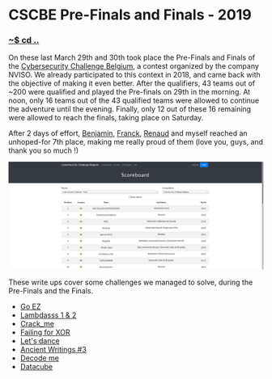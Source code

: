 # CSCBE Pre-Finals and Finals - 2019

### [~$ cd ..](../)

On these last March 29th and 30th took place the Pre-Finals and Finals of the [Cybersecurity Challenge Belgium](www.cybersecuritychallenge.be), a contest organized by the company NVISO. We already participated to this
context in 2018, and came back with the objective of making it even better. After the qualifiers, 43 teams out of ~200 were qualified and played the Pre-finals on 29th in the morning. At noon, only 16 teams out of
the 43 qualified teams were allowed to continue the adventure until the evening. Finally, only 12 out of these 16 remaining were allowed to reach the finals, taking place on Saturday.

After 2 days of effort, [Benjamin](https://nicode.me/), [Franck](https://alect096.github.io/), [Renaud](http://renaud11232.github.io/) and myself reached an unhoped-for 7th place, making me really proud of them (love you, guys, and thank you so much !)

![scoreboard](scoreboard.png)

These write ups cover some challenges we managed to solve, during the Pre-Finals and the Finals.

* [Go EZ](go_ez/)
* [Lambdasss 1 & 2](lambdasss/)
* [Crack_me](crack_me/)
* [Failing for XOR](failing_xor/)
* [Let's dance](lets_dance/)
* [Ancient Writings #3](ancient_writings/)
* [Decode me](decode_me/)
* [Datacube](datacube/)
